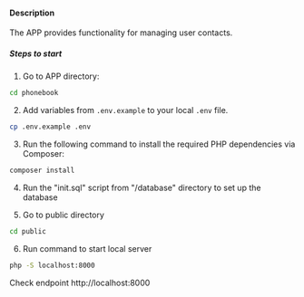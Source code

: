 #### Description
The APP provides functionality for managing user contacts.

##### Steps to start
1) Go to APP directory:
```bash
cd phonebook 
```

2) Add variables from `.env.example` to your local `.env` file.
```bash
cp .env.example .env
```

3) Run the following command to install the required PHP dependencies via Composer:
```bash
composer install
```

4) Run the "init.sql" script from "/database" directory to set up the database

5) Go to public directory
```bash
cd public
```

6) Run command to start local server
```bash
php -S localhost:8000
```

Check endpoint http://localhost:8000